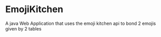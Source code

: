 # EmojiKitchen
A java Web Application that uses the emoji kitchen api to bond 2 emojis given by 2 tables
